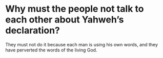 # Why must the people not talk to each other about Yahweh’s declaration?

They must not do it because each man is using his own words, and they have perverted the words of the living God.

